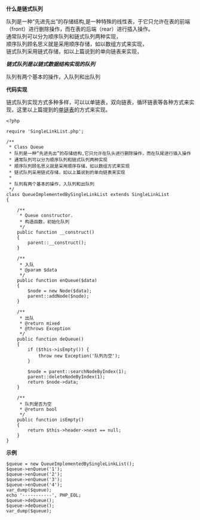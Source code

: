 **什么是链式队列**

队列是一种“先进先出”的存储结构,是一种特殊的线性表，于它只允许在表的前端（front）进行删除操作，而在表的后端（rear）进行插入操作。  
通常队列可以分为顺序队列和链式队列两种实现，  
顺序队列顾名思义就是采用顺序存储，如以数组方式来实现，  
链式队列采用链式存储，如以上篇说到的单向链表来实现，

***链式队列是以链式数据结构实现的队列***

队列有两个基本的操作，入队列和出队列

**代码实现**

链式队列实现方式多种多样，可以以单链表，双向链表，循环链表等各种方式来实现，这里以上篇提到的[单链表](https://segmentfault.com/a/1190000017764793)的方式来实现。

```
<?php

require 'SingleLinkList.php';

/**
 * Class Queue
 * 队列是一种“先进先出”的存储结构,它只允许在队头进行删除操作，而在队尾进行插入操作
 * 通常队列可以分为顺序队列和链式队列两种实现
 * 顺序队列顾名思义就是采用顺序存储，如以数组方式来实现
 * 链式队列采用链式存储，如以上篇说到的单向链表来实现
 *
 * 队列有两个基本的操作，入队列和出队列
 */
class QueueImplementedBySingleLinkList extends SingleLinkList
{

    /**
     * Queue constructor.
     * 构造函数，初始化队列
     */
    public function __construct()
    {
        parent::__construct();
    }

    /**
     * 入队
     * @param $data
     */
    public function enQueue($data)
    {
        $node = new Node($data);
        parent::addNode($node);
    }

    /**
     * 出队
     * @return mixed
     * @throws Exception
     */
    public function deQueue()
    {
        if ($this->isEmpty()) {
            throw new Exception('队列为空');
        }

        $node = parent::searchNodeByIndex(1);
        parent::deleteNodeByIndex(1);
        return $node->data;
    }

    /**
     * 队列是否为空
     * @return bool
     */
    public function isEmpty()
    {
        return $this->header->next == null;
    }
}
```

**示例**

```
$queue = new QueueImplementedBySingleLinkList();
$queue->enQueue('1');
$queue->enQueue('2');
$queue->enQueue('3');
$queue->enQueue('4');
var_dump($queue);
echo '-----------', PHP_EOL;
$queue->deQueue();
$queue->deQueue();
var_dump($queue);
```